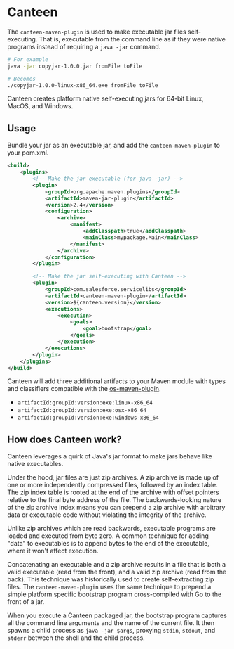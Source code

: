 # Canteen

The `canteen-maven-plugin` is used to make executable jar files self-executing. That is, executable from the command 
line as if they were native programs instead of requiring a `java -jar` command.

```bash
# For example
java -jar copyjar-1.0.0.jar fromFile toFile

# Becomes
./copyjar-1.0.0-linux-x86_64.exe fromFile toFile
```

Canteen creates platform native self-executing jars for 64-bit Linux, MacOS, and Windows.

## Usage

Bundle your jar as an executable jar, and add the `canteen-maven-plugin` to your pom.xml.

```xml
<build>
    <plugins>
        <!-- Make the jar executable (for java -jar) -->
        <plugin>
            <groupId>org.apache.maven.plugins</groupId>
            <artifactId>maven-jar-plugin</artifactId>
            <version>2.4</version>
            <configuration>
                <archive>
                    <manifest>
                        <addClasspath>true</addClasspath>
                        <mainClass>mypackage.Main</mainClass>
                    </manifest>
                </archive>
            </configuration>
        </plugin>

        <!-- Make the jar self-executing with Canteen -->
        <plugin>
            <groupId>com.salesforce.servicelibs</groupId>
            <artifactId>canteen-maven-plugin</artifactId>
            <version>${canteen.version}</version>
            <executions>
                <execution>
                    <goals>
                        <goal>bootstrap</goal>
                    </goals>
                </execution>
            </executions>
        </plugin>
    </plugins>
</build>
```

Canteen will add three additional artifacts to your Maven module with types and classifiers compatible with the 
[os-maven-plugin](https://github.com/trustin/os-maven-plugin).

* `artifactId:groupId:version:exe:linux-x86_64`
* `artifactId:groupId:version:exe:osx-x86_64`
* `artifactId:groupId:version:exe:windows-x86_64`

## How does Canteen work?

Canteen leverages a quirk of Java's jar format to make jars behave like native executables. 

Under the hood, jar files are just zip archives. A zip archive is made up of one or more independently compressed files,
followed by an index table. The zip index table is rooted at the end of the archive with offset pointers relative to the
final byte address of the file. The backwards-looking nature of the zip archive index means you can prepend a zip
archive with arbitrary data or executable code without violating the integrity of the archive. 

Unlike zip archives which are read backwards, executable programs are loaded and executed from byte zero. A common
technique for adding "data" to executables is to append bytes to the end of the executable, where it won't affect
execution.

Concatenating an executable and a zip archive results in a file that is both a valid executable (read from the front),
and a valid zip archive (read from the back). This technique was historically used to create self-extracting zip files.
The `canteen-maven-plugin` uses the same technique to prepend a simple platform specific bootstrap program
cross-compiled with Go to the front of a jar.

When you execute a Canteen packaged jar, the bootstrap program captures all the command line arguments and the name
of the current file. It then spawns a child process as `java -jar $args`, proxying `stdin`, `stdout`, and `stderr`
between the shell and the child process.